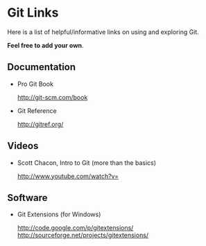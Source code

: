 Git Links
=========

Here is a list of helpful/informative links on using and exploring Git.

__Feel free to add your own__.


Documentation
-------------

* Pro Git Book

  http://git-scm.com/book

* Git Reference

  http://gitref.org/


Videos
------

* Scott Chacon, Intro to Git (more than the basics)

  http://www.youtube.com/watch?v=


Software
--------

* Git Extensions (for Windows)

  http://code.google.com/p/gitextensions/
  http://sourceforge.net/projects/gitextensions/


